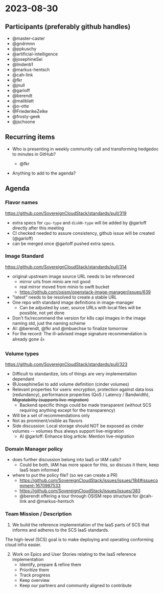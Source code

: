# 2023-08-30

## Participants (preferably github handles)

- @master-caster
- @gndrmnn
- @ppkuschy
- @artificial-intelligence
- @josephineSei
- @lindenb1
- @markus-hentsch
- @cah-link
- @fkr
- @jnull
- @garloff
- @berendt
- @maliblatt
- @o-otte
- @FriederikeZelke
- @frosty-geek
- @jschoone

## Recurring items

- Who is presenting in weekly community call and transforming hedgedoc to minutes in GitHub?
  - @fkr
  
- Anything to add to the agenda?

## Agenda

### Flavor names

<https://github.com/SovereignCloudStack/standards/pull/319>

- extra specs for `cpu-type` and `diskN-type` will be added by @garloff directly after this meeting
- CI checked needed to assure consistency, github issue will be created (@garloff)
- can be merged once @garloff pushed extra specs.

### Image Standard

<https://github.com/SovereignCloudStack/standards/pull/314>

- original upstream image source URL needs to be referenced
  - mirror urls from minio are not good
  - real mirror moved from minio to swift bucket
  - <https://github.com/osism/openstack-image-manager/issues/639>
- "latest" needs to be resolved to create a stable URL
- One repo with standard image definitions in image-manager
  - Can be adjusted by user, source URLs with local files will be possible, not yet done
- Don't fix/recommend the version for k8s capi images in the image naming std, just the naming scheme
- AI: @berendt, @fkr and @mbuechse to finalize tomorrow
- For the record: The ill-advised image signature recommendation is already gone :thumbsup:

### Volume types

<https://github.com/SovereignCloudStack/standards/pull/323>
- Difficult to standardize, lots of things are very implementation dependant
- @JosephineSei to add volume definition (cinder volumes)
- Relevant properties for users: encryption, protection against data loss (redundancy), performance properties (QoS / Latency / Bandwidth), ~~Migratability (supports live-migration)~~
  - Backend specific things could be made transparent (without SCS requiring anything except for the transparency)
- Will be a set of recommendations only
- Not as prominent/visible as flavors
- Side discussion: Local storage should NOT be exposed as cinder volumes -- volumes thus always support live-migration
  - AI @garloff: Enhance blog article: Mention live-migration

### Domain Manager policy

- does further discussion belong into IaaS or IAM calls?
  - Could be both, IAM has more space for this, so discuss it there, keep IaaS team informed
- where to put the policy file? (so we can create a PR)
  - <https://github.com/SovereignCloudStack/issues/issues/184#issuecomment-1670987533>
  - <https://github.com/SovereignCloudStack/issues/issues/383>
  - @berendt offering a tour through OSISM repo structure for @cah-link and @markus-hentsch

### Team Mission / Description

1) We build the reference implementation of the IaaS parts of SCS that informs and adheres to the SCS IaaS standards.

The high-level (SCS) goal is to make deploying and operating conforming cloud infra easier.

2) Work on Epics and User Stories relating to the IaaS reference implementation
    - Identify, prepare & refine them
    - Prioritize them
    - Track progress
    - Keep overview
    - Keep our partners and community aligned to contribute
